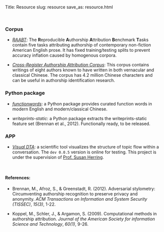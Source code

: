 Title: Resource
slug: resource
save_as: resource.html

<br>

### Corpus

- [*RAABT*](https://zenodo.org/record/5213898#.YRxwLNNAphE): The **R**eproducible **A**uthorship **A**ttribution **B**enchmark **T**asks contain five tasks attributing authorship of contemporary non-fiction American English prose.
It has fixed training/testing splits to prevent accuracy inflation caused by homogenous corpora.

- [*Cross-Register Authorship Attribution Corpus*](https://zenodo.org/record/5513043): This corpus contains writings of eight authors known to have written in both vernacular and classical Chinese. The corpus has 4.2 million Chinese characters and can be useful in authorship identification research.


### Python package

- [*functionwords*](https://pypi.org/project/functionwords/): a Python package provides curated function words in modern English and modern/classical Chinese.

- *writeprints-static*: a Python package extracts the writeprints-static feature set (Brennan et al., 2012). Functionally ready, to be released.

[comment]: <> (&#40;https://pypi.org/project/writeprints-static/&#41;)

<!-- - *koppel512*: a Python package extracts features of the 512 function words used by Koppel et al. (2009). Under active development.

[comment]: <> (&#40;https://pypi.org/project/koppel512/&#41;) -->


### APP

- [*Visual DTA*](https://visual-dta.herokuapp.com/): a scientific tool visualizes the structure of topic flow within a conversation.
The `dev 0.0.5` version is online for testing. This project is under the supervision of [Prof. Susan Herring](https://info.sice.indiana.edu/~herring/).

<br>

#### References:

- Brennan, M., Afroz, S., & Greenstadt, R. (2012). Adversarial stylometry: Circumventing authorship recognition to
    preserve privacy and anonymity. *ACM Transactions on Information and System Security (TISSEC)*, *15(3)*, 1-22.

- Koppel, M., Schler, J., & Argamon, S. (2009). Computational methods in authorship attribution. *Journal of the 
    American Society for information Science and Technology*, *60(1)*, 9-26.
